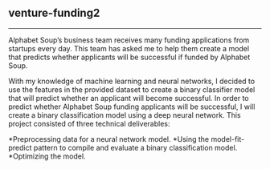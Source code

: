 ## venture-funding2
---
Alphabet Soup’s business team receives many funding applications from startups every day. This team has asked me to help them create a model that predicts whether applicants will be successful if funded by Alphabet Soup.

With my knowledge of machine learning and neural networks, I decided to use the features in the provided dataset to create a binary classifier model that will predict whether an applicant will become successful. In order to predict whether Alphabet Soup funding applicants will be successful, I will create a binary classification model using a deep neural network. This project consisted of three technical deliverables:

*Preprocessing data for a neural network model.
*Using the model-fit-predict pattern to compile and evaluate a binary classification model.
*Optimizing the model.
